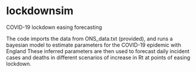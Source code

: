 # lockdownsim
COVID-19 lockdown easing forecasting

The code imports the data from ONS_data.txt (provided), and runs a bayesian model to estimate parameters for the COVID-19 epidemic with England
These inferred parameters are then used to forecast daily incident cases and deaths in different scenarios of increase in Rt at points of easing lockdown.


